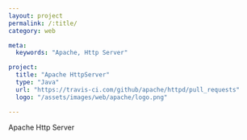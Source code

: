 ```yaml
---
layout: project
permalink: /:title/
category: web

meta:
  keywords: "Apache, Http Server"

project:
  title: "Apache HttpServer"
  type: "Java"
  url: "https://travis-ci.com/github/apache/httpd/pull_requests"
  logo: "/assets/images/web/apache/logo.png"

---	
```

<p>Apache Http Server</p>